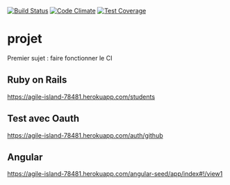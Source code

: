[![Build Status](https://travis-ci.org/assaadkenaan/projet.svg?branch=master)](https://travis-ci.org/assaadkenaan/projet)
[![Code Climate](https://codeclimate.com/github/assaadkenaan/projet/badges/gpa.svg)](https://codeclimate.com/github/assaadkenaan/projet)
[![Test Coverage](https://codeclimate.com/github/assaadkenaan/projet/badges/coverage.svg)](https://codeclimate.com/github/assaadkenaan/projet/coverage)
# projet

Premier sujet : faire fonctionner le CI

## Ruby on Rails
https://agile-island-78481.herokuapp.com/students

## Test avec Oauth
https://agile-island-78481.herokuapp.com/auth/github

## Angular
https://agile-island-78481.herokuapp.com/angular-seed/app/index#!/view1

